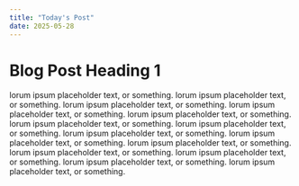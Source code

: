 ```yaml
---
title: "Today's Post"
date: 2025-05-28
---
```


# Blog Post Heading 1

lorum ipsum placeholder text, or something. lorum ipsum placeholder text, or something. 
lorum ipsum placeholder text, or something. lorum ipsum placeholder text, or something.
lorum ipsum placeholder text, or something. lorum ipsum placeholder text, or something.
lorum ipsum placeholder text, or something. lorum ipsum placeholder text, or something.
lorum ipsum placeholder text, or something. lorum ipsum placeholder text, or something.
lorum ipsum placeholder text, or something. lorum ipsum placeholder text, or something.
lorum ipsum placeholder text, or something. lorum ipsum placeholder text, or something.

